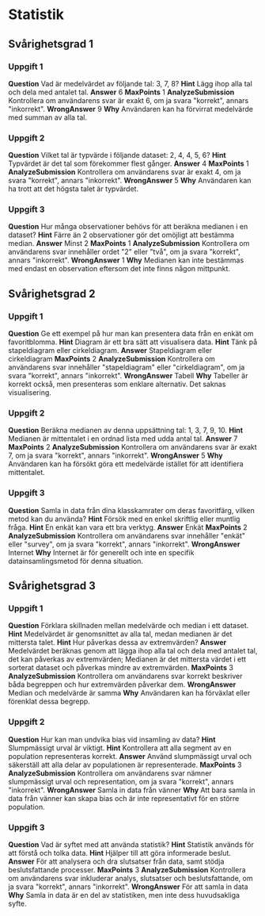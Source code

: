 # Statistik

## Svårighetsgrad 1

### Uppgift 1
**Question** Vad är medelvärdet av följande tal: 3, 7, 8?
**Hint** Lägg ihop alla tal och dela med antalet tal.
**Answer** 6
**MaxPoints** 1
**AnalyzeSubmission** Kontrollera om användarens svar är exakt 6, om ja svara "korrekt", annars "inkorrekt".
**WrongAnswer** 9 **Why** Användaren kan ha förvirrat medelvärde med summan av alla tal.

### Uppgift 2
**Question** Vilket tal är typvärde i följande dataset: 2, 4, 4, 5, 6?
**Hint** Typvärdet är det tal som förekommer flest gånger.
**Answer** 4
**MaxPoints** 1
**AnalyzeSubmission** Kontrollera om användarens svar är exakt 4, om ja svara "korrekt", annars "inkorrekt".
**WrongAnswer** 5 **Why** Användaren kan ha trott att det högsta talet är typvärdet.

### Uppgift 3
**Question** Hur många observationer behövs för att beräkna medianen i en dataset?
**Hint** Färre än 2 observationer gör det omöjligt att bestämma median.
**Answer** Minst 2
**MaxPoints** 1
**AnalyzeSubmission** Kontrollera om användarens svar innehåller ordet "2" eller "två", om ja svara "korrekt", annars "inkorrekt".
**WrongAnswer** 1 **Why** Medianen kan inte bestämmas med endast en observation eftersom det inte finns någon mittpunkt.

## Svårighetsgrad 2

### Uppgift 1
**Question** Ge ett exempel på hur man kan presentera data från en enkät om favoritblomma.
**Hint** Diagram är ett bra sätt att visualisera data.
**Hint** Tänk på stapeldiagram eller cirkeldiagram.
**Answer** Stapeldiagram eller cirkeldiagram
**MaxPoints** 2
**AnalyzeSubmission** Kontrollera om användarens svar innehåller "stapeldiagram" eller "cirkeldiagram", om ja svara "korrekt", annars "inkorrekt".
**WrongAnswer** Tabell **Why** Tabeller är korrekt också, men presenteras som enklare alternativ. Det saknas visualisering.

### Uppgift 2
**Question** Beräkna medianen av denna uppsättning tal: 1, 3, 7, 9, 10.
**Hint** Medianen är mittentalet i en ordnad lista med udda antal tal.
**Answer** 7
**MaxPoints** 2
**AnalyzeSubmission** Kontrollera om användarens svar är exakt 7, om ja svara "korrekt", annars "inkorrekt".
**WrongAnswer** 5 **Why** Användaren kan ha försökt göra ett medelvärde istället för att identifiera mittentalet.

### Uppgift 3
**Question** Samla in data från dina klasskamrater om deras favoritfärg, vilken metod kan du använda?
**Hint** Försök med en enkel skriftlig eller muntlig fråga.
**Hint** En enkät kan vara ett bra verktyg.
**Answer** Enkät
**MaxPoints** 2
**AnalyzeSubmission** Kontrollera om användarens svar innehåller "enkät" eller "survey", om ja svara "korrekt", annars "inkorrekt".
**WrongAnswer** Internet **Why** Internet är för generellt och inte en specifik datainsamlingsmetod för denna situation.

## Svårighetsgrad 3

### Uppgift 1
**Question** Förklara skillnaden mellan medelvärde och median i ett dataset.
**Hint** Medelvärdet är genomsnittet av alla tal, medan medianen är det mittersta talet.
**Hint** Hur påverkas dessa av extremvärden?
**Answer** Medelvärdet beräknas genom att lägga ihop alla tal och dela med antalet tal, det kan påverkas av extremvärden; Medianen är det mittersta värdet i ett sorterat dataset och påverkas mindre av extremvärden.
**MaxPoints** 3
**AnalyzeSubmission** Kontrollera om användarens svar korrekt beskriver båda begreppen och hur extremvärden påverkar dem.
**WrongAnswer** Median och medelvärde är samma **Why** Användaren kan ha förväxlat eller förenklat dessa begrepp.

### Uppgift 2
**Question** Hur kan man undvika bias vid insamling av data?
**Hint** Slumpmässigt urval är viktigt.
**Hint** Kontrollera att alla segment av en population representeras korrekt.
**Answer** Använd slumpmässigt urval och säkerställ att alla delar av populationen är representerade.
**MaxPoints** 3
**AnalyzeSubmission** Kontrollera om användarens svar nämner slumpmässigt urval och representation, om ja svara "korrekt", annars "inkorrekt".
**WrongAnswer** Samla in data från vänner **Why** Att bara samla in data från vänner kan skapa bias och är inte representativt för en större population.

### Uppgift 3
**Question** Vad är syftet med att använda statistik?
**Hint** Statistik används för att förstå och tolka data.
**Hint** Hjälper till att göra informerade beslut.
**Answer** För att analysera och dra slutsatser från data, samt stödja beslutsfattande processer.
**MaxPoints** 3
**AnalyzeSubmission** Kontrollera om användarens svar inkluderar analys, slutsatser och beslutsfattande, om ja svara "korrekt", annars "inkorrekt".
**WrongAnswer** För att samla in data **Why** Samla in data är en del av statistiken, men inte dess huvudsakliga syfte.